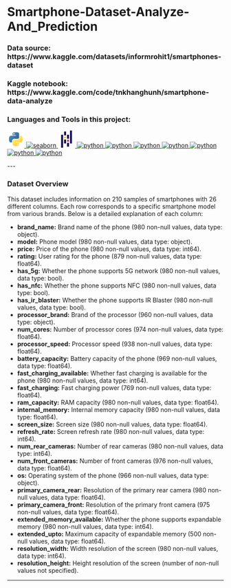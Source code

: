# Smartphone-Dataset-Analyze-And_Prediction
<h3>Data source: https://www.kaggle.com/datasets/informrohit1/smartphones-dataset</h3>
<h3>Kaggle notebook: https://www.kaggle.com/code/tnkhanghunh/smartphone-data-analyze</h3>

<h3 align="left">Languages and Tools in this project:</h3>

<p align="left"> 
        <a href="https://www.python.org" target="_blank" rel="noreferrer"> <img src="https://raw.githubusercontent.com/devicons/devicon/master/icons/python/python-original.svg" alt="python" width="40" height="40"/>   </a> 
        <a href="https://seaborn.pydata.org/" target="_blank" rel="noreferrer"> <img src="https://seaborn.pydata.org/_images/logo-mark-lightbg.svg" alt="seaborn" width="40" height="40"/> </a>
        <a href="https://pandas.pydata.org/" target="_blank" rel="noreferrer"> <img src="https://raw.githubusercontent.com/devicons/devicon/2ae2a900d2f041da66e950e4d48052658d850630/icons/pandas/pandas-original.svg" alt="pandas" width="40" height="40"/> </a>
        <a href="https://matplotlib.org" target="_blank" rel="noreferrer"> <img src="https://avatars.githubusercontent.com/u/215947?s=200&v=4" alt="python" width="40" height="40"/>   </a> 
        <a href="https://plotly.com" target="_blank" rel="noreferrer"> <img src="https://avatars.githubusercontent.com/u/5997976?s=200&v=4" alt="python" width="40" height="40"/>   </a> 
        <a href="https://numpy.org" target="_blank" rel="noreferrer"> <img src="https://avatars.githubusercontent.com/u/288276?s=200&v=4" alt="python" width="40" height="40"/>   </a> 
        <a href="https://scikit-learn.org/" target="_blank" rel="noreferrer"> <img src="https://avatars.githubusercontent.com/u/365630?s=48&v=4" alt="python" width="40" height="40"/>   </a> 
        <a href="https://lightgbm.readthedocs.io/en/stable/" target="_blank" rel="noreferrer"> <img src="https://lightgbm.readthedocs.io/en/stable/_images/LightGBM_logo_black_text.svg" alt="python" width="40" height="40"/>   </a> 
        <a href="https://xgboost.readthedocs.io/en/stable/" target="_blank" rel="noreferrer"> <img src="https://www.intel.com/content/dam/www/central-libraries/us/en/images/2022-11/xgboost-logo-rwd.png.rendition.intel.web.480.360.png" alt="python" width="40" height="40"/>   </a> 
        <a href="https://optuna.org/" target="_blank" rel="noreferrer"> <img src="https://avatars.githubusercontent.com/u/57251745?s=48&v=4" alt="python" width="40" height="40"/>   </a> 
</p>
---

### Dataset Overview

This dataset includes information on 210 samples of smartphones with 26 different columns. Each row corresponds to a specific smartphone model from various brands. Below is a detailed explanation of each column:

- **brand_name:** Brand name of the phone (980 non-null values, data type: object).
- **model:** Phone model (980 non-null values, data type: object).
- **price:** Price of the phone (980 non-null values, data type: int64).
- **rating:** User rating for the phone (879 non-null values, data type: float64).
- **has_5g:** Whether the phone supports 5G network (980 non-null values, data type: bool).
- **has_nfc:** Whether the phone supports NFC (980 non-null values, data type: bool).
- **has_ir_blaster:** Whether the phone supports IR Blaster (980 non-null values, data type: bool).
- **processor_brand:** Brand of the processor (960 non-null values, data type: object).
- **num_cores:** Number of processor cores (974 non-null values, data type: float64).
- **processor_speed:** Processor speed (938 non-null values, data type: float64).
- **battery_capacity:** Battery capacity of the phone (969 non-null values, data type: float64).
- **fast_charging_available:** Whether fast charging is available for the phone (980 non-null values, data type: int64).
- **fast_charging:** Fast charging power (769 non-null values, data type: float64).
- **ram_capacity:** RAM capacity (980 non-null values, data type: float64).
- **internal_memory:** Internal memory capacity (980 non-null values, data type: float64).
- **screen_size:** Screen size (980 non-null values, data type: float64).
- **refresh_rate:** Screen refresh rate (980 non-null values, data type: int64).
- **num_rear_cameras:** Number of rear cameras (980 non-null values, data type: int64).
- **num_front_cameras:** Number of front cameras (976 non-null values, data type: float64).
- **os:** Operating system of the phone (966 non-null values, data type: object).
- **primary_camera_rear:** Resolution of the primary rear camera (980 non-null values, data type: float64).
- **primary_camera_front:** Resolution of the primary front camera (975 non-null values, data type: float64).
- **extended_memory_available:** Whether the phone supports expandable memory (980 non-null values, data type: int64).
- **extended_upto:** Maximum capacity of expandable memory (500 non-null values, data type: float64).
- **resolution_width:** Width resolution of the screen (980 non-null values, data type: int64).
- **resolution_height:** Height resolution of the screen (number of non-null values not specified).

---
